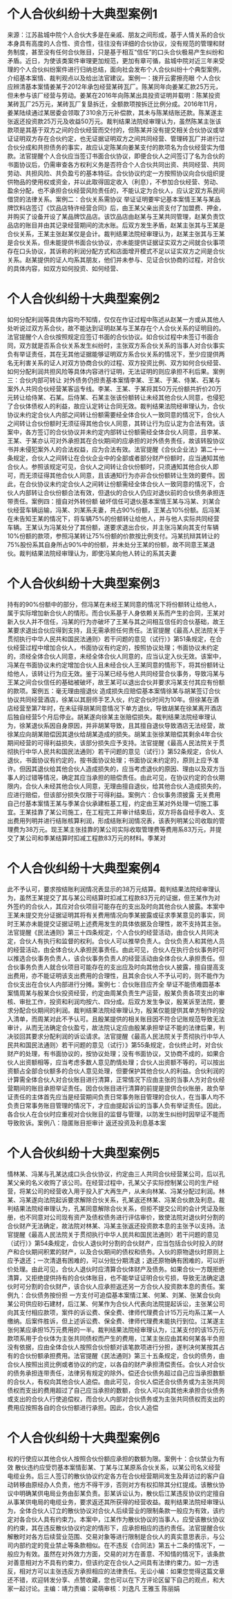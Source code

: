 # 个人合伙纠纷十大典型案例1

来源：江苏盐城中院个人合伙大多是在亲戚、朋友之间形成，基于人情关系的合伙本身具有高度的人合性、资合性，往往没有详细的合伙协议，没有规范的管理和财务制度，甚至没有任何合伙账目，只是基于相互“信任”的口头合伙极易产生纠纷和矛盾。近日，为使该类案件审理更加规范，更加有章可循，盐城中院对近三年来受理的个人合伙纠纷案件进行归纳总结，面向社会发布个人合伙纠纷十个典型案例，介绍基本案情、裁判观点以及给出法官建议。案例一：拨开云雾擦亮眼 个人合伙应辨清基本案情姜某于2012年承包经营某砖瓦厂。陈某同年向姜某汇款25万元，但未参与该厂经营与劳动。姜某在2016年向陈某出具投资证明并载明：陈某投资某砖瓦厂25万元，某砖瓦厂复垦拆迁，全额款项按拆迁比例分成。2016年11月，姜某陆续通过某居委会领取了310余万元补偿款，其未与陈某结账还款。陈某遂主张返还投资款25万元及收益50万元。裁判结果法院经审理认为，虽然陈某主张该款项是其基于双方之间的合伙经营而交付的，但陈某并没有提交相关合伙协议或举证证明双方存在合伙约定，也无证据证明双方之间共同经营、管理砖瓦厂并进行过合伙分成和共担债务的事实，故应认定陈某向姜某支付的款项名为合伙经营实为借款。法官提醒个人合伙应当签订书面合伙协议，即便合伙人之间签订了名为合伙的书面协议后，仍需审查各方权利义务是否符合个人合伙共同出资、共同经营、共同劳动、共担风险、共负盈亏的基本特征。合伙协议约定一方按照协议向合伙组织提供物品的使用权或资金，并以此取得固定收入（利息），不参加合伙经营、劳动、盈余分配，也不承担合伙经营风险责任的，不能认定为合伙人，应认定双方系民间借贷的法律关系。案例二：合伙关系需协议 举证证明要牢记基本案情王某与某品牌饮料店签订《饮品店特许经营合同》后，由王某父亲出资支付了加盟费、押金，并购买了设备开设了某品牌饮品店。该饮品店由赵某与王某共同管理，赵某负责饮品店的账目并由其记录经营期间的流水账。后双方发生矛盾，赵某主张其与王某是合伙关系，王某主张赵某仅是会计。裁判结果法院经审理认为，赵某主张其与王某是合伙关系，但未能提供书面合伙协议，亦未能提供证据证实双方之间就合伙事项存在口头协议，其诉称的利润分配方式和店面增开模式不足以证实双方之间是合伙关系。赵某提供的证人均系其朋友，他们并未参与、见证合伙协商的过程，对合伙的具体内容，如双方如何投资、如何经营、

# 个人合伙纠纷十大典型案例2

如何分配利润等具体内容均不知情，仅仅在作证过程中陈述从赵某一方或从其他人处听说过双方系合伙，故不能达到证明赵某与王某存在个人合伙关系的证明目的。法官提醒个人合伙按照规定应签订书面的合伙协议。如合伙过程中未签订书面合同，双方就是否系合伙关系发生纠纷时，主张双方系合伙关系的当事人对合伙事实负有举证责任，其在无其他证据能够证明双方系合伙关系的情况下，至少应提供两名无利害关系的证人对双方协商合伙的过程、双方投资比例、双方如何合伙经营、如何分配利润共担风险等具体内容进行证明，无法证明的则应承担不利后果。案例三：合伙内部可转让 对外债务仍担责基本案情李某、王某、于某、侍某、石某与案外人共同合伙经营某客运专线。李某、王某、于某将其50万元份额共折价20万元转让给侍某、石某。后侍某、石某主张该份额转让未经其他合伙人同意，也侵犯了合伙体债权人的利益，故应认定转让合同无效。裁判结果法院经审理认为，合伙协议未约定合伙人内部之间转让份额需要经全体合伙人一致同意的情况下，合伙人之间转让合伙份额时无须征得其他合伙人同意，其转让行为应认定为合法有效。该案中，各方签订的合伙协议并未约定内部转让份额需经全体合伙人同意，且李某、王某、于某亦认可对外承担其在合伙期间的应承担的对外债务责任，故该转股协议书并未侵犯案外人的合法权益，应为合法有效。法官提醒《合伙企业法》第二十一条规定，合伙人之间转让在合伙企业中的全部或者部分财产份额时，应当通知其他合伙人。参照该规定可见，合伙人之间转让合伙份额时，只须通知其他合伙人即可，而无须征得其他合伙人同意，且该通知行为亦非合伙份额转让生效的要件。因此，在合伙协议未约定合伙人之间转让份额需经全体合伙人一致同意的情况下，合伙人内部转让合伙份额合法有效，但退伙的合伙人仍应对退伙前的合伙债务承担连带责任。案例四：擅自对外转份额 破坏信任可退伙基本案情王某与冯某、刘某合伙经营车辆运输，冯某、刘某系夫妻，共占90%份额，王某占10%份额。后冯某在未告知王某的情况下，将车辆75%的份额转让给他人，并与他人实际共同经营车辆。王某认为冯某处分了其份额，遂要求退出合伙，并主张冯某向其支付车辆10%份额的款项，参照冯某转让75%份额的价款按比例支付。冯某抗辩其转让的75%股份系其自身所占90%中的份额，并未处分王某的份额，故不同意王某退伙。裁判结果法院经审理认为，即使冯某向他人转让的系其夫妻

# 个人合伙纠纷十大典型案例3

持有的90%份额中的部分，但冯某在未经王某同意的情况下将份额转让给他人，属于实际增加新合伙人的情形。而合伙系基于人身依赖关系而产生的合同，王某对新入伙人并不信任，冯某的行为亦破坏了王某与其之间相互信任的合伙基础，故王某要求退出合伙应得到支持，且无需承担任何责任。法官提醒《最高人民法院关于贯彻执行中华人民共和国民法通则〉若干问题的意见（试行）》第51条规定，在合伙经营过程中增加合伙人，书面协议有约定的，按照协议处理；书面协议未约定的，须经全体合伙人同意，未经全体合伙人同意的，应当认定入伙无效。该案中，冯某在书面协议未约定增加合伙人且未经合伙人王某同意的情形下，将其份额转让给他人，该转让行为应无效。鉴于冯某已经与他人共同经营合伙事务，导致冯某与王某之间合伙信任的基础被破坏，故王某可以退出合伙并要求冯某支付其应有份额的款项。案例五：毫无理由擅退伙 造成损失应赔偿基本案情徐某与胡某签订合伙协议共同经营酒店，徐某以其厨师手艺入伙，约定合伙时间为10年。但徐某在酒店经营至第7年时，在未征得胡某同意情况下单方退伙，导致胡某在徐某离开酒店后独自经营5个月后停业。胡某遂向徐某主张赔偿损失。裁判结果法院经审理认为，徐某退伙系因自身原因，并非胡某导致，且其擅自退伙导致酒店无法经营，故徐某应向胡某赔偿因其退伙给胡某造成的损失。胡某主张徐某赔偿其剩余4年合伙期间经营的可得利益损失，该部分损失应予支持。法官提醒《最高人民法院关于贯彻执行中华人民共和国民法通则〉若干问题的意见（试行）》第52条规定，合伙人退伙，书面协议有约定的，按书面协议处理；书面协议未约定的，原则上应予准许。但因其退伙给其他合伙人造成损失的，应当考虑退伙的原因、理由以及双方当事人的过错等情况，确定其应当承担的赔偿责任。由此可见，在协议约定的合伙期限内，合伙人未经其他合伙人同意，无理由擅自退伙，给其他合伙人造成损失的，应进行赔偿，但该部分损失仅限于可得利益。案例六：合伙事务须披露 无关费用自己付基本案情王某与季某合伙承建桩基工程，约定由王某对外处理一切施工事宜。王某挂靠了某公司施工，在工程完工并审计结束后，双方将各自经手收入、支出费用列明并进行结账核算利润，形成结账利润情况表，该表列明某公司收取的管理费为38万元。现王某主张挂靠的某公司实际收取管理费等费用系83万元，并提交了某公司和季某结算时扣减工程款83万元的材料。季某对

# 个人合伙纠纷十大典型案例4

此不予认可，要求按结账利润情况表显示的38万元结算。裁判结果法院经审理认为，虽然王某提交了其与某公司结算时扣减工程款83万元的证据，但王某作为对外签约的合伙人，其应对合伙项目可能存在的支出及时向其他合伙人披露。本案中王某未提交充分证据证明其将有关费用情况向季某披露或征求季某意见的事实，同时王某亦未能提交证据证明上述费用发生的具体依据及合理性，故不支持其主张。法官提醒《民法通则》第三十四条规定，个人合伙的经营活动，由合伙人共同决定，合伙人有执行和监督的权利。合伙人可以推举负责人。合伙负责人和其他人员的经营活动，由全体合伙人承担民事责任。由此可见，合伙人在执行合伙事务时可以推选合伙事务负责人，该合伙事务负责人的经营活动由全体合伙人承担责任。但合伙事务负责人就合伙项目可能存在的支出应及时向其他合伙人披露，擅自提高支出费用，亦不能证明该支出费用的合理性，且其余合伙人不予认可的，则不能作为合伙支出在合伙人内部进行分摊。案例七：合伙账目应齐全 举证不能债难圆基本案情周某与殷某合伙投资经营，约定由周某负责生产运营，殷某负责各项支出的审核、审批工作，投资和利润均按六、四分成。后双方发生争议，殷某诉至法院，要求分配合伙期间的利润。裁判结果法院经审理认为，殷某仅能提供其单方制作的投入清单，而周某对此不予认可。且殷某提供的相关账目因不符合记账规范导致无法审计，从而无法确定合伙盈亏，故法院认定应由殷某承担举证不能的法律后果，判决驳回其要求分配利润的诉讼请求。法官提醒《最高人民法院关于贯彻执行中华人民共和国民法通则〉若干问题的意见（试行）》第55条规定，合伙终止时，对合伙财产的处理，有书面协议的，按协议处理；没有书面协议，又协商不成的，如果合伙人出资额相等，应当考虑多数人意见酌情处理；合伙人出资额不等的，可以按出资额占全部合伙额多的合伙人意见处理，但要保护其他合伙人的利益。合伙利润的计算需全体合伙人对合伙账目进行清算，正常情况下应由主张的当事人方对合伙经营期间的账目承担举证责任。因合伙账目进行清算的前提是提供合伙账册，故负举证责任的主体首先应当是经营期间负责日常事务账目管理的合伙人，在当事人均不负责日常事务账目管理的情况下，才应由提起诉讼的当事人负有举证责任。因此，各合伙人在合伙时应重视对合伙账目的监督与管理，以防发生纠纷时因举证不能而导致败诉。案例八：隐匿账目拒审计 返还投资及利息基本案

# 个人合伙纠纷十大典型案例5

情林某、冯某与孔某达成口头合伙协议，约定由三人共同合伙经营某公司，后以孔某父亲的名义收购了该公司。在经营过程中，孔某父子实际控制某公司的生产经营，将某公司的经营收入用于投入扩大再生产，从未向林某、冯某分配过利润。林某、冯某遂向法院起诉要求解除合伙关系，孔某返还林某、冯某合伙款及利息。裁判结果法院经审理认为，孔某同意解除合伙关系，但拒不提交公司的会计凭证及账册，也不同意对公司现有资产及债权债务进行评估审价，致使法院对退伙时分割的合伙财产无法确定，故法院对林某、冯某主张返还投资款本息的主张予以支持。法官提醒《最高人民法院关于贯彻执行中华人民共和国民法通则〉若干问题的意见（试行）》第54条规定，合伙人退伙时分割的合伙财产，应当包括合伙时投入的财产和合伙期间积累的财产，以及合伙期间的债权和债务。入伙的原物退伙时原则上应予退还；一次清退有困难的，可以分批分期清退；退还原物确有困难的，可以折价处理。由此可见，合伙人退伙时应清算合伙体财产及债务。如果合伙一方既拒绝清算，又拒绝提供持有的合伙体账目，也不能举证证明合伙亏损，导致无法确定退伙时可分割的合伙财产，该合伙人应承担返还另一方合伙人投资款本息的责任。案例九：合伙债务按份担 一方支付可追偿基本案情江某、何某、刘某、张某合伙向某公司供应砂石建材，后江某、何某作为合伙人代表向法院提起诉讼，主张某公司向其支付相应款项，案件的诉讼费、保全费、律师代理费合计15万元均系江某一人缴纳。后案件胜诉，但上述诉讼费、保全费、律师代理费未能执行到位。江某遂主张何某应承担15万元费用的一半。裁判结果法院经审理认为，江某支付的该15万元款项系用于合伙体为主张共同债权而产生的费用，江某主张应由其和何某各半负担没有依据，应由全体合伙人按照合伙份额对该笔款项进行分担，遂判决何某按其占有的合伙份额承担费用。法官提醒《民法通则》第三十五条规定，合伙的债务，由合伙人按照出资比例或者协议的约定，以各自的财产承担清偿责任。合伙人对合伙的债务承担连带责任，法律另有规定的除外。偿还合伙债务超过自己应当承担数额的合伙人，有权向其他合伙人追偿。由此可见，合伙人偿还合伙债务或为主张共同债权而支出的费用超过了自己应当承担的数额，合伙人可以向其他未承担合伙债务或支出的合伙人行使追偿权，而合伙人内部对合伙债务或为主张共同债权而支出的费用应按照各自的合伙份额进行承担。因此，合伙人追偿

# 个人合伙纠纷十大典型案例6

权的行使应以其他合伙人按照合伙份额应承担的数额为限。案例十：合伙禁业为有效 散伙违约应受罚基本案情彭某、丁某与江某原系合伙关系，以某公司名义经营电缆业务。后三人签订的散伙协议约定各方在合伙经营期间发生及拜访过的客户自动转移由原经办人负责，他方不得干涉，否则对方有权扣除其分红提成。该散伙协议中明确某供电局业务由彭某负责。彭某诉讼认为，散伙后江某违反协议约定擅自从事某供电局的电缆业务，要求返还其所获得的经营收益。裁判结果法院经审理认为，全体合伙人订立的散伙协议对合伙人后续营业的限制条款一般应为有效，该约定对各合伙人具有约束力。本案中，江某作为散伙协议的当事人，应受该散伙协议的约束，其在违反散伙协议约定的情形下，应承担相应的违约责任。法官提醒合伙解散时对各方后续营业范围、交易对象等进行限制是合伙人的真实意思表示，与公司内部约定的竞业禁止等条款相似。在不违反《合同法》第五十二条的情况下，一般应为有效。虽然在对外效力方面，交易的对方在善意、不知情的情况下，该条款对善意相对方不具有约束力，但该约定在合伙人之间具有法律约束力。如一方违反，相对方可以主张违反方承担相应的法律责任。无讼小编：如果您觉得这篇文章还不错，欢迎转发分享、点赞收藏，您也可以在下方评论区留下自己的观点，和大家一起讨论。主编：靖力责编：梁萌审核：刘逸凡 王雅玉 陈丽娟

